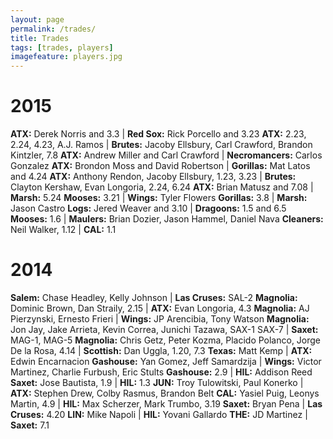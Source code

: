 ```yaml
---
layout: page
permalink: /trades/
title: Trades
tags: [trades, players]
imagefeature: players.jpg
---
```


# 2015

**ATX:** Derek Norris and 3.3 | **Red Sox:** Rick Porcello and 3.23
**ATX:** 2.23, 2.24, 4.23, A.J. Ramos | **Brutes:** Jacoby Ellsbury, Carl Crawford, Brandon Kintzler, 7.8
**ATX:** Andrew Miller and Carl Crawford | **Necromancers:** Carlos Gonzalez
**ATX:** Brondon Moss and David Robertson | **Gorillas:** Mat Latos and 4.24
**ATX:** Anthony Rendon, Jacoby Ellsbury, 1.23, 3.23 | **Brutes:** Clayton Kershaw, Evan Longoria, 2.24, 6.24
**ATX:** Brian Matusz and 7.08 | **Marsh:** 5.24
**Mooses:** 3.21 | **Wings:** Tyler Flowers
**Gorillas:** 3.8 | **Marsh:** Jason Castro
**Logs:** Jered Weaver and 3.10 | **Dragoons:** 1.5 and 6.5
**Mooses:** 1.6 | **Maulers:** Brian Dozier, Jason Hammel, Daniel Nava
**Cleaners:** Neil Walker, 1.12 | **CAL:** 1.1

# 2014

**Salem:** Chase Headley, Kelly Johnson | **Las Cruses:** SAL-2
**Magnolia:** Dominic Brown, Dan Straily, 2.15 | **ATX:** Evan Longoria, 4.3
**Magnolia:** AJ Pierzynski, Ernesto Frieri | **Wings:** JP Arencibia, Tony Watson
**Magnolia:** Jon Jay, Jake Arrieta, Kevin Correa, Junichi Tazawa, SAX-1 SAX-7 | **Saxet:** MAG-1, MAG-5
**Magnolia:** Chris Getz, Peter Kozma, Placido Polanco, Jorge De la Rosa, 4.14 | **Scottish:** Dan Uggla, 1.20, 7.3
**Texas:** Matt Kemp | **ATX:** Edwin Encarnacion
**Gashouse:** Yan Gomez, Jeff Samardzija | **Wings:** Victor Martinez, Charlie Furbush, Eric Stults
**Gashouse:** 2.9 | **HIL:** Addison Reed
**Saxet:** Jose Bautista, 1.9 | **HIL:** 1.3
**JUN:** Troy Tulowitski, Paul Konerko | **ATX:** Stephen Drew, Colby Rasmus, Brandon Belt
**CAL:** Yasiel Puig, Leonys Martin, 4.9 | **HIL:** Max Scherzer, Mark Trumbo, 3.19
**Saxet:** Bryan Pena | **Las Cruses:** 4.20
**LIN:** Mike Napoli | **HIL:** Yovani Gallardo
**THE:** JD Martinez | **Saxet:** 7.1
